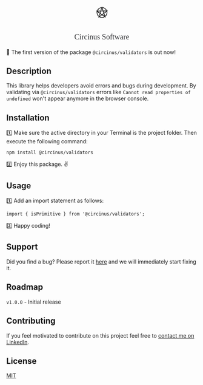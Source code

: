 <div align="center">
<svg width="50pt" height="50pt" version="1.0" xmlns="http://www.w3.org/2000/svg"
 viewBox="0 0 700.000000 330.000000"
 preserveAspectRatio="xMidYMid meet">
<g transform="translate(0.000000,330.000000) scale(0.100000,-0.100000)"
fill="#000000" stroke="none">
<path d="M3481 3178 c-11 -35 -59 -184 -106 -333 -48 -148 -122 -380 -165
-515 -211 -657 -260 -813 -260 -823 0 -12 118 -113 124 -106 1 2 66 207 144
454 78 248 156 493 172 545 17 52 47 146 66 208 20 63 38 112 40 109 3 -2 51
-143 108 -313 l103 -309 89 3 c49 2 89 4 91 5 1 2 -54 174 -123 382 -68 209
-152 464 -185 568 -33 103 -64 187 -69 187 -5 0 -17 -28 -29 -62z"/>
<path d="M3275 3004 c-333 -59 -666 -248 -865 -489 -111 -134 -234 -339 -255
-427 l-7 -28 85 0 86 0 51 98 c66 126 133 216 239 322 178 177 406 300 641
348 l94 19 23 74 c12 41 23 80 23 87 0 15 -12 14 -115 -4z"/>
<path d="M3633 3008 c3 -9 15 -47 27 -87 16 -56 25 -72 43 -75 210 -44 294
-71 427 -143 221 -119 410 -303 525 -513 l38 -68 82 -7 c46 -4 88 -6 95 -3 7
2 -11 46 -45 113 -145 282 -368 502 -652 644 -154 76 -320 127 -487 147 -50 6
-58 4 -53 -8z"/>
<path d="M4585 2079 c-209 -4 -579 -10 -822 -14 l-443 -7 -20 -65 c-11 -36
-20 -71 -20 -79 0 -11 42 -13 248 -9 136 3 456 7 712 10 404 4 462 3 450 -10
-8 -7 -54 -42 -102 -77 -48 -35 -172 -126 -277 -203 -213 -156 -198 -133 -163
-247 l17 -56 291 216 c160 119 388 289 507 377 119 88 217 163 217 168 0 8
-27 7 -595 -4z"/>
<path d="M2273 2040 c-227 -3 -415 -9 -418 -12 -3 -3 22 -26 57 -50 163 -115
864 -614 1133 -807 165 -117 305 -214 310 -214 13 0 135 93 135 103 0 3 -219
165 -487 360 -269 194 -510 370 -538 390 -27 21 -63 46 -80 56 l-29 19 114 6
c63 4 217 7 341 8 l226 1 18 62 c9 34 19 68 22 75 6 14 -54 15 -804 3z"/>
<path d="M3812 1883 c-21 -3 -32 -9 -29 -16 18 -49 437 -1314 437 -1320 0 -10
-32 12 -313 217 l-229 166 -75 -51 -75 -51 69 -48 c37 -27 86 -62 108 -78 40
-29 738 -526 804 -572 22 -15 33 -19 29 -9 -3 7 -31 93 -62 189 -32 96 -95
290 -141 430 -46 140 -149 456 -230 703 l-146 447 -57 -2 c-31 0 -72 -3 -90
-5z"/>
<path d="M4868 1823 l-68 -46 8 -41 c14 -80 7 -336 -12 -426 -52 -248 -173
-481 -337 -647 l-52 -52 23 -83 c13 -46 27 -87 30 -91 11 -13 201 193 269 291
119 175 209 400 242 608 25 161 8 535 -25 533 -6 0 -41 -21 -78 -46z"/>
<path d="M2075 1808 c-2 -7 -9 -66 -14 -130 -28 -334 58 -661 247 -944 66 -98
241 -290 252 -277 11 12 50 134 50 156 0 11 -18 38 -40 61 -117 120 -231 314
-285 481 -44 138 -60 245 -60 420 l1 161 -67 42 c-73 46 -78 48 -84 30z"/>
<path d="M3879 1307 c-24 -19 -147 -110 -274 -203 -126 -94 -360 -266 -518
-383 -159 -117 -290 -211 -291 -209 -2 2 41 142 95 313 54 171 100 318 101
327 2 11 -18 31 -55 57 -32 23 -61 41 -66 41 -4 0 -21 -44 -38 -97 -17 -54
-99 -310 -182 -569 -83 -260 -151 -474 -151 -478 0 -17 35 5 193 122 94 71
235 175 312 232 77 57 307 228 510 380 204 151 389 289 412 305 24 17 43 36
43 44 0 20 -31 134 -40 144 -3 4 -26 -8 -51 -26z"/>
<path d="M2884 338 c-38 -26 -70 -51 -72 -56 -4 -12 177 -95 274 -125 160 -50
238 -59 473 -55 192 4 227 8 313 31 110 29 262 87 326 124 l43 25 -76 52 -76
53 -83 -34 c-310 -124 -661 -124 -971 0 l-83 33 -68 -48z"/>
</g>
</svg>


</div>
<div align="center">
  <p style="font-family:consolas;font-size: 20px;color:#323336">Circinus Software</p>
</div>

:rocket: The first version of the package `@circinus/validators` is out now!

## Description

This library helps developers avoid errors and bugs during development. By validating via `@circinus/validators` errors like `Cannot read properties of undefined` won't appear anymore in the browser console. 

## Installation

:one: Make sure the active directory in your Terminal is the project folder. Then execute the following command:

```
npm install @circinus/validators
```

:two: Enjoy this package. :v:

## Usage

:one: Add an import statement as follows:

```
import { isPrimitive } from '@circinus/validators';
```
:two: Happy coding!

## Support

Did you find a bug? Please report it [here](https://github.com/icapri/validators/issues) and we will immediately start fixing it.

## Roadmap
`v1.0.0` - Initial release

## Contributing
If you feel motivated to contribute on this project feel free to [contact me on LinkedIn](https://www.linkedin.com/in/igli-kapri-994131162).

## License
[MIT](https://opensource.org/licenses/MIT)